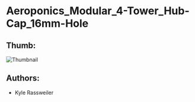 # Aeroponics_Modular_4-Tower_Hub-Cap_16mm-Hole

## Thumb:

![Thumbnail](/Thumb.png?raw=true "FreeCAD view of part")

## Authors:

- Kyle Rassweiler